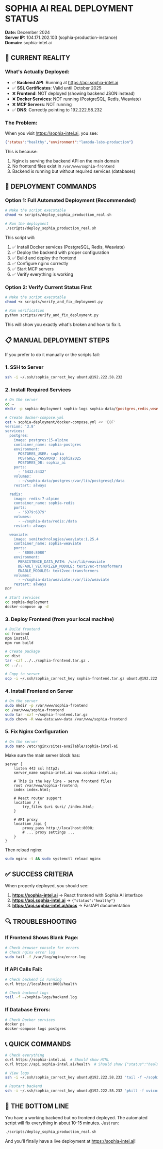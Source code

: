 # SOPHIA AI REAL DEPLOYMENT STATUS
**Date:** December 2024  
**Server IP:** 104.171.202.103 (sophia-production-instance)  
**Domain:** sophia-intel.ai

## 🔴 CURRENT REALITY

### What's Actually Deployed:
- ✅ **Backend API**: Running at https://api.sophia-intel.ai
- ✅ **SSL Certificates**: Valid until October 2025
- ❌ **Frontend**: NOT deployed (showing backend JSON instead)
- ❌ **Docker Services**: NOT running (PostgreSQL, Redis, Weaviate)
- ❌ **MCP Servers**: NOT running
- ✅ **DNS**: Correctly pointing to 192.222.58.232

### The Problem:
When you visit https://sophia-intel.ai, you see:
```json
{"status":"healthy","environment":"lambda-labs-production"}
```

This is because:
1. Nginx is serving the backend API on the main domain
2. No frontend files exist in `/var/www/sophia-frontend`
3. Backend is running but without required services (databases)

## 🚀 DEPLOYMENT COMMANDS

### Option 1: Full Automated Deployment (Recommended)
```bash
# Make the script executable
chmod +x scripts/deploy_sophia_production_real.sh

# Run the deployment
./scripts/deploy_sophia_production_real.sh
```

This script will:
1. ✅ Install Docker services (PostgreSQL, Redis, Weaviate)
2. ✅ Deploy the backend with proper configuration
3. ✅ Build and deploy the frontend
4. ✅ Configure nginx correctly
5. ✅ Start MCP servers
6. ✅ Verify everything is working

### Option 2: Verify Current Status First
```bash
# Make the script executable
chmod +x scripts/verify_and_fix_deployment.py

# Run verification
python scripts/verify_and_fix_deployment.py
```

This will show you exactly what's broken and how to fix it.

## 📋 MANUAL DEPLOYMENT STEPS

If you prefer to do it manually or the scripts fail:

### 1. SSH to Server
```bash
ssh -i ~/.ssh/sophia_correct_key ubuntu@192.222.58.232
```

### 2. Install Required Services
```bash
# On the server
cd ~
mkdir -p sophia-deployment sophia-logs sophia-data/{postgres,redis,weaviate}

# Create docker-compose.yml
cat > sophia-deployment/docker-compose.yml << 'EOF'
version: '3.8'
services:
  postgres:
    image: postgres:15-alpine
    container_name: sophia-postgres
    environment:
      POSTGRES_USER: sophia
      POSTGRES_PASSWORD: sophia2025
      POSTGRES_DB: sophia_ai
    ports:
      - "5432:5432"
    volumes:
      - ~/sophia-data/postgres:/var/lib/postgresql/data
    restart: always

  redis:
    image: redis:7-alpine
    container_name: sophia-redis
    ports:
      - "6379:6379"
    volumes:
      - ~/sophia-data/redis:/data
    restart: always

  weaviate:
    image: semitechnologies/weaviate:1.25.4
    container_name: sophia-weaviate
    ports:
      - "8080:8080"
    environment:
      PERSISTENCE_DATA_PATH: /var/lib/weaviate
      DEFAULT_VECTORIZER_MODULE: text2vec-transformers
      ENABLE_MODULES: text2vec-transformers
    volumes:
      - ~/sophia-data/weaviate:/var/lib/weaviate
    restart: always
EOF

# Start services
cd sophia-deployment
docker-compose up -d
```

### 3. Deploy Frontend (from your local machine)
```bash
# Build frontend
cd frontend
npm install
npm run build

# Create package
cd dist
tar -czf ../../sophia-frontend.tar.gz .
cd ../..

# Copy to server
scp -i ~/.ssh/sophia_correct_key sophia-frontend.tar.gz ubuntu@192.222.58.232:~/
```

### 4. Install Frontend on Server
```bash
# On the server
sudo mkdir -p /var/www/sophia-frontend
cd /var/www/sophia-frontend
sudo tar -xzf ~/sophia-frontend.tar.gz
sudo chown -R www-data:www-data /var/www/sophia-frontend
```

### 5. Fix Nginx Configuration
```bash
# On the server
sudo nano /etc/nginx/sites-available/sophia-intel-ai
```

Make sure the main server block has:
```nginx
server {
    listen 443 ssl http2;
    server_name sophia-intel.ai www.sophia-intel.ai;
    
    # This is the key line - serve frontend files
    root /var/www/sophia-frontend;
    index index.html;
    
    # React router support
    location / {
        try_files $uri $uri/ /index.html;
    }
    
    # API proxy
    location /api {
        proxy_pass http://localhost:8000;
        # ... proxy settings ...
    }
}
```

Then reload nginx:
```bash
sudo nginx -t && sudo systemctl reload nginx
```

## ✅ SUCCESS CRITERIA

When properly deployed, you should see:

1. **https://sophia-intel.ai** → React frontend with Sophia AI interface
2. **https://api.sophia-intel.ai** → `{"status":"healthy"}`
3. **https://api.sophia-intel.ai/docs** → FastAPI documentation

## 🔍 TROUBLESHOOTING

### If Frontend Shows Blank Page:
```bash
# Check browser console for errors
# Check nginx error log
sudo tail -f /var/log/nginx/error.log
```

### If API Calls Fail:
```bash
# Check backend is running
curl http://localhost:8000/health

# Check backend logs
tail -f ~/sophia-logs/backend.log
```

### If Database Errors:
```bash
# Check Docker services
docker ps
docker-compose logs postgres
```

## 📞 QUICK COMMANDS

```bash
# Check everything
curl https://sophia-intel.ai  # Should show HTML
curl https://api.sophia-intel.ai/health  # Should show {"status":"healthy"}

# View logs
ssh -i ~/.ssh/sophia_correct_key ubuntu@192.222.58.232 'tail -f ~/sophia-logs/*.log'

# Restart backend
ssh -i ~/.ssh/sophia_correct_key ubuntu@192.222.58.232 'pkill -f uvicorn; cd ~/sophia-main && nohup python -m api.main > ~/sophia-logs/backend.log 2>&1 &'
```

## 🎯 THE BOTTOM LINE

You have a working backend but no frontend deployed. The automated script will fix everything in about 10-15 minutes. Just run:

```bash
./scripts/deploy_sophia_production_real.sh
```

And you'll finally have a live deployment at https://sophia-intel.ai! 